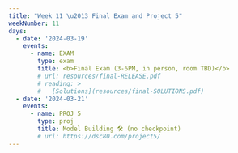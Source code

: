 ```yaml
---
title: "Week 11 \u2013 Final Exam and Project 5"
weekNumber: 11
days:
  - date: '2024-03-19'
    events:
      - name: EXAM
        type: exam
        title: <b>Final Exam (3-6PM, in person, room TBD)</b>
        # url: resources/final-RELEASE.pdf
        # reading: >
        #   [Solutions](resources/final-SOLUTIONS.pdf)
  - date: '2024-03-21'
    events:
      - name: PROJ 5
        type: proj
        title: Model Building 🛠️ (no checkpoint)
        # url: https://dsc80.com/project5/
---
```

